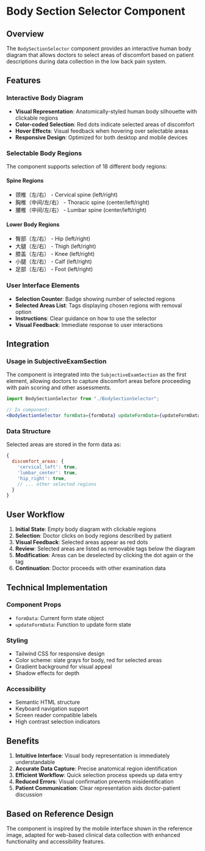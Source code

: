 # Body Section Selector Component

## Overview
The `BodySectionSelector` component provides an interactive human body diagram that allows doctors to select areas of discomfort based on patient descriptions during data collection in the low back pain system.

## Features

### Interactive Body Diagram
- **Visual Representation**: Anatomically-styled human body silhouette with clickable regions
- **Color-coded Selection**: Red dots indicate selected areas of discomfort
- **Hover Effects**: Visual feedback when hovering over selectable areas
- **Responsive Design**: Optimized for both desktop and mobile devices

### Selectable Body Regions
The component supports selection of 18 different body regions:

#### Spine Regions
- 颈椎（左/右） - Cervical spine (left/right)
- 胸椎（中间/左/右） - Thoracic spine (center/left/right)
- 腰椎（中间/左/右） - Lumbar spine (center/left/right)

#### Lower Body Regions
- 臀部（左/右） - Hip (left/right)
- 大腿（左/右） - Thigh (left/right)
- 膝盖（左/右） - Knee (left/right)
- 小腿（左/右） - Calf (left/right)
- 足部（左/右） - Foot (left/right)

### User Interface Elements
- **Selection Counter**: Badge showing number of selected regions
- **Selected Areas List**: Tags displaying chosen regions with removal option
- **Instructions**: Clear guidance on how to use the selector
- **Visual Feedback**: Immediate response to user interactions

## Integration

### Usage in SubjectiveExamSection
The component is integrated into the `SubjectiveExamSection` as the first element, allowing doctors to capture discomfort areas before proceeding with pain scoring and other assessments.

```jsx
import BodySectionSelector from "./BodySectionSelector";

// In component:
<BodySectionSelector formData={formData} updateFormData={updateFormData} />
```

### Data Structure
Selected areas are stored in the form data as:
```javascript
{
  discomfort_areas: {
    'cervical_left': true,
    'lumbar_center': true,
    'hip_right': true,
    // ... other selected regions
  }
}
```

## User Workflow

1. **Initial State**: Empty body diagram with clickable regions
2. **Selection**: Doctor clicks on body regions described by patient
3. **Visual Feedback**: Selected areas appear as red dots
4. **Review**: Selected areas are listed as removable tags below the diagram
5. **Modification**: Areas can be deselected by clicking the dot again or the tag
6. **Continuation**: Doctor proceeds with other examination data

## Technical Implementation

### Component Props
- `formData`: Current form state object
- `updateFormData`: Function to update form state

### Styling
- Tailwind CSS for responsive design
- Color scheme: slate grays for body, red for selected areas
- Gradient background for visual appeal
- Shadow effects for depth

### Accessibility
- Semantic HTML structure
- Keyboard navigation support
- Screen reader compatible labels
- High contrast selection indicators

## Benefits

1. **Intuitive Interface**: Visual body representation is immediately understandable
2. **Accurate Data Capture**: Precise anatomical region identification
3. **Efficient Workflow**: Quick selection process speeds up data entry
4. **Reduced Errors**: Visual confirmation prevents misidentification
5. **Patient Communication**: Clear representation aids doctor-patient discussion

## Based on Reference Design
The component is inspired by the mobile interface shown in the reference image, adapted for web-based clinical data collection with enhanced functionality and accessibility features.